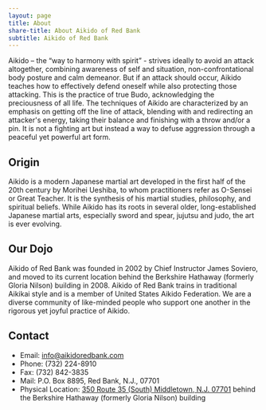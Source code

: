 ```yaml
---
layout: page
title: About
share-title: About Aikido of Red Bank
subtitle: Aikido of Red Bank
---
```


Aikido – the “way to harmony with spirit” - strives ideally to avoid an attack altogether, combining awareness of self and situation, non-confrontational body posture and calm demeanor. But if an attack should occur, Aikido teaches how to effectively defend oneself while also protecting those attacking. This is the practice of true Budo, acknowledging the preciousness of all life. The techniques of Aikido are characterized by an emphasis on getting off the line of attack, blending with and redirecting an attacker's energy, taking their balance and finishing with a throw and/or a pin. It is not a fighting art but instead a way to defuse aggression through a peaceful yet powerful art form.

## Origin

Aikido is a modern Japanese martial art developed in the first half of the 20th century by Morihei Ueshiba, to whom practitioners refer as O-Sensei or Great Teacher. It is the synthesis of his martial studies, philosophy, and spiritual beliefs. While Aikido has its roots in several older, long-established Japanese martial arts, especially sword and spear, jujutsu and judo, the art is ever evolving.

## Our Dojo

Aikido of Red Bank was founded in 2002 by Chief Instructor James Soviero, and moved to its current location behind the Berkshire Hathaway (formerly Gloria Nilson) building in 2008. Aikido of Red Bank trains in traditional Aikikai style and is a member of United States Aikido Federation. We are a diverse community of like-minded people who support one another in the rigorous yet joyful practice of Aikido.

## Contact


* Email: [info@aikidoredbank.com](mailto:info@aikidoredbank.com)
* Phone: (732) 224-8910
* Fax: (732) 842-3835
* Mail: P.O. Box 8895, Red Bank, N.J., 07701
* Physical Location: [350 Route 35 (South) Middletown, N.J. 07701](https://www.google.com/maps/place/Aikido+of+Red+Bank/@40.369896,-74.0883307,17z/data=!3m1!4b1!4m5!3m4!1s0x89c2303a6d4d8625:0xe2242bc8dbcfa23b!8m2!3d40.369896!4d-74.086142) behind the Berkshire Hathaway (formerly Gloria Nilson) building

